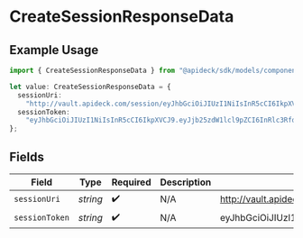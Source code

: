 # CreateSessionResponseData

## Example Usage

```typescript
import { CreateSessionResponseData } from "@apideck/sdk/models/components";

let value: CreateSessionResponseData = {
  sessionUri:
    "http://vault.apideck.com/session/eyJhbGciOiJIUzI1NiIsInR5cCI6IkpXVCJ9.eyJjb25zdW1lcl9pZCI6InRlc3RfdXNlcl9pZCIsImFwcGxpY2F0aW9uX2lkIj",
  sessionToken:
    "eyJhbGciOiJIUzI1NiIsInR5cCI6IkpXVCJ9.eyJjb25zdW1lcl9pZCI6InRlc3RfdXNlcl9pZCIsImFwcGxpY2F0aW9uX2lkIj",
};
```

## Fields

| Field                                                                                                                                | Type                                                                                                                                 | Required                                                                                                                             | Description                                                                                                                          | Example                                                                                                                              |
| ------------------------------------------------------------------------------------------------------------------------------------ | ------------------------------------------------------------------------------------------------------------------------------------ | ------------------------------------------------------------------------------------------------------------------------------------ | ------------------------------------------------------------------------------------------------------------------------------------ | ------------------------------------------------------------------------------------------------------------------------------------ |
| `sessionUri`                                                                                                                         | *string*                                                                                                                             | :heavy_check_mark:                                                                                                                   | N/A                                                                                                                                  | http://vault.apideck.com/session/eyJhbGciOiJIUzI1NiIsInR5cCI6IkpXVCJ9.eyJjb25zdW1lcl9pZCI6InRlc3RfdXNlcl9pZCIsImFwcGxpY2F0aW9uX2lkIj |
| `sessionToken`                                                                                                                       | *string*                                                                                                                             | :heavy_check_mark:                                                                                                                   | N/A                                                                                                                                  | eyJhbGciOiJIUzI1NiIsInR5cCI6IkpXVCJ9.eyJjb25zdW1lcl9pZCI6InRlc3RfdXNlcl9pZCIsImFwcGxpY2F0aW9uX2lkIj                                  |